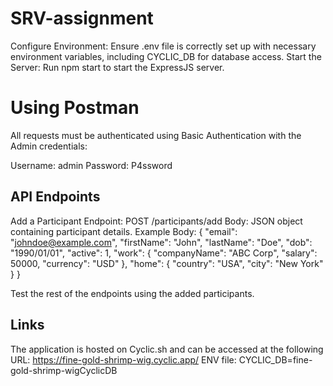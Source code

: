 # SRV-assignment

Configure Environment: Ensure .env file is correctly set up with necessary environment variables, including CYCLIC_DB for database access.
Start the Server: Run npm start to start the ExpressJS server.

# Using Postman

All requests must be authenticated using Basic Authentication with the Admin credentials:

Username: admin
Password: P4ssword

## API Endpoints

 Add a Participant
  Endpoint: POST /participants/add
  Body: JSON object containing participant details.
  Example Body:
{
  "email": "johndoe@example.com",
  "firstName": "John",
  "lastName": "Doe",
  "dob": "1990/01/01",
  "active": 1,
  "work": {
    "companyName": "ABC Corp",
    "salary": 50000,
    "currency": "USD"
  },
  "home": {
    "country": "USA",
    "city": "New York"
  }
}

Test the rest of the endpoints using the added participants.

## Links
The application is hosted on Cyclic.sh and can be accessed at the following URL: https://fine-gold-shrimp-wig.cyclic.app/
ENV file: CYCLIC_DB=fine-gold-shrimp-wigCyclicDB
